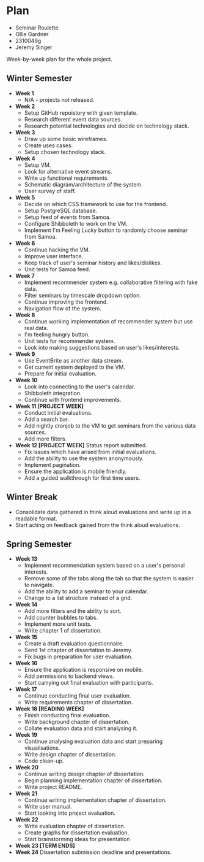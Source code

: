 # Plan

- Seminar Roulette
- Ollie Gardner
- 2310049g
- Jeremy Singer

Week-by-week plan for the whole project.

## Winter Semester

- **Week 1**
  - N/A - projects not released.
- **Week 2**
  - Setup GitHub repoistory with given template.
  - Research different event data sources.
  - Research potential technologies and decide on technology stack.
- **Week 3**
  - Draw up some basic wireframes.
  - Create uses cases.
  - Setup chosen technology stack.
- **Week 4**
  - Setup VM.
  - Look for alternative event streams.
  - Write up functional requirements.
  - Schematic diagram/architecture of the system.
  - User survey of staff.
- **Week 5**
  - Decide on which CSS framework to use for the frontend.
  - Setup PostgreSQL database.
  - Setup feed of events from Samoa.
  - Configure Shibboleth to work on the VM.
  - Implement I'm Feeling Lucky button to randomly choose seminar from Samoa.
- **Week 6**
  - Continue hacking the VM.
  - Improve user interface.
  - Keep track of user's seminar history and likes/dislikes.
  - Unit tests for Samoa feed.
- **Week 7**
  - Implement recommender system e.g. collaborative filtering with fake data.
  - Filter seminars by timescale dropdown option.
  - Continue improving the frontend.
  - Navigation flow of the system.
- **Week 8**
  - Continue working implementation of recommender system but use real data.
  - I'm feeling hungry button.
  - Unit tests for recommender system.
  - Look into making suggestions based on user's likes/interests.
- **Week 9**
  - Use EventBrite as another data stream.
  - Get current system deployed to the VM.
  - Prepare for initial evaluation.
- **Week 10**
  - Look into connecting to the user's calendar.
  - Shibboleth integration.
  - Continue with frontend improvements.
- **Week 11 [PROJECT WEEK]**
  - Conduct initial evaluations.
  - Add a search bar.
  - Add nightly cronjob to the VM to get seminars from the various data sources.
  - Add more filters.
- **Week 12 [PROJECT WEEK]** Status report submitted.
  - Fix issues which have arised from initial evaluations.
  - Add the ability to use the system anonymously.
  - Implement pagination.
  - Ensure the application is mobile friendly.
  - Add a guided walkthrough for first time users.

## Winter Break

- Consolidate data gathered in think aloud evaluations and write up in a readable format.
- Start acting on feedback gained from the think aloud evaluations.

## Spring Semester

- **Week 13**
  - Implement recommendation system based on a user's personal interests.
  - Remove some of the tabs along the tab so that the system is easier to navigate.
  - Add the ability to add a seminar to your calendar.
  - Change to a list structure instead of a grid.
- **Week 14**
  - Add more filters and the ability to sort.
  - Add counter bubbles to tabs.
  - Implement more unit tests.
  - Write chapter 1 of dissertation.
- **Week 15**
  - Create a draft evaluation questionnaire.
  - Send 1st chapter of dissertation to Jeremy.
  - Fix bugs in preparation for user evaluation.
- **Week 16**
  - Ensure the application is responsive on mobile.
  - Add permissions to backend views.
  - Start carrying out final evaluation with participants.
- **Week 17**
  - Continue conducting final user evaluation.
  - Write requirements chapter of dissertation.
- **Week 18 [READING WEEK]**
  - Finish conducting final evaluation.
  - Write background chapter of dissertation.
  - Collate evaluation data and start analysing it.
- **Week 19**
  - Continue analysing evaluation data and start preparing visualisations.
  - Write design chapter of dissertation.
  - Code clean-up.
- **Week 20**
  - Continue writing design chapter of dissertation.
  - Begin planning implementation chapter of dissertation.
  - Write project README.
- **Week 21**
  - Continue writing implementation chapter of dissertation.
  - Write user manual.
  - Start looking into project evaluation.
- **Week 22**
  - Write evaluation chapter of dissertation.
  - Create graphs for dissertation evaluation.
  - Start brainstorming ideas for presentation
- **Week 23 [TERM ENDS]**
- **Week 24** Dissertation submission deadline and presentations.
